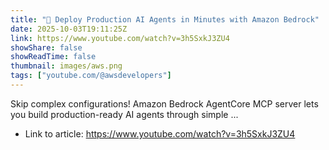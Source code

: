 ```yaml
---
title: "🚀 Deploy Production AI Agents in Minutes with Amazon Bedrock"
date: 2025-10-03T19:11:25Z
link: https://www.youtube.com/watch?v=3h5SxkJ3ZU4
showShare: false
showReadTime: false
thumbnail: images/aws.png
tags: ["youtube.com/@awsdevelopers"]
---
```

Skip complex configurations! Amazon Bedrock AgentCore MCP server lets you build production-ready AI agents through simple ...

- Link to article: https://www.youtube.com/watch?v=3h5SxkJ3ZU4
